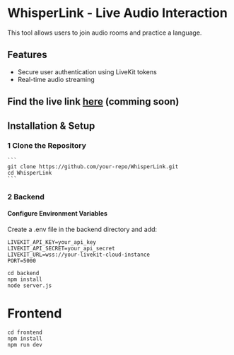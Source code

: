 # WhisperLink - Live Audio Interaction

This tool allows users to join audio rooms and practice a language.

## Features
- Secure user authentication using LiveKit tokens
- Real-time audio streaming

## Find the live link [here]() (comming soon)

## Installation & Setup

### 1️ Clone the Repository
    ```
    git clone https://github.com/your-repo/WhisperLink.git
    cd WhisperLink
    ```

### 2 Backend

#### Configure Environment Variables
Create a .env file in the backend directory and add:
```
LIVEKIT_API_KEY=your_api_key
LIVEKIT_API_SECRET=your_api_secret
LIVEKIT_URL=wss://your-livekit-cloud-instance
PORT=5000
```

```
cd backend
npm install
node server.js
```
# Frontend
```
cd frontend
npm install
npm run dev
```
